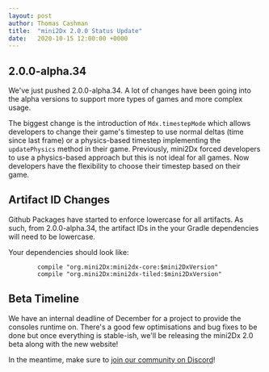 ```yaml
---
layout: post
author: Thomas Cashman
title:  "mini2Dx 2.0.0 Status Update"
date:   2020-10-15 12:00:00 +0000
---
```


2.0.0-alpha.34
-----------------------

We've just pushed 2.0.0-alpha.34. A lot of changes have been going into the alpha versions to support more types of games and more complex usage.

The biggest change is the introduction of `Mdx.timestepMode` which allows developers to change their game's timestep to use normal deltas (time since last frame) or a physics-based timestep implementing the `updatePhysics` method in their game. Previously, mini2Dx forced developers to use a physics-based approach but this is not ideal for all games. Now developers have the flexibility to choose their timestep based on their game.

Artifact ID Changes
-----------------------

Github Packages have started to enforce lowercase for all artifacts. As such, from 2.0.0-alpha.34, the artifact IDs in the your Gradle dependencies will need to be lowercase.

Your dependencies should look like:

```
        compile "org.mini2Dx:mini2dx-core:$mini2DxVersion"
        compile "org.mini2Dx:mini2dx-tiled:$mini2DxVersion"
```

Beta Timeline
-----------------------

We have an internal deadline of December for a project to provide the consoles runtime on. There's a good few optimisations and bug fixes to be done but once everything is stable-ish, we'll be releasing the mini2Dx 2.0 beta along with the new website!

In the meantime, make sure to [join our community on Discord](https://mini2dx.org/community.html)!
